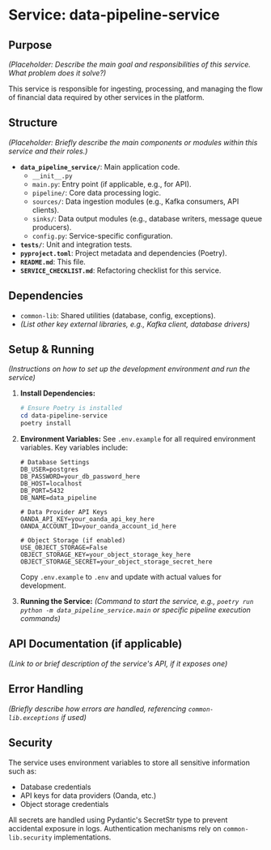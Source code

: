 <!-- filepath: d:\MD\forex_trading_platform\data-pipeline-service\README.md -->
# Service: data-pipeline-service

## Purpose

*(Placeholder: Describe the main goal and responsibilities of this service. What problem does it solve?)*

This service is responsible for ingesting, processing, and managing the flow of financial data required by other services in the platform.

## Structure

*(Placeholder: Briefly describe the main components or modules within this service and their roles.)*

-   **`data_pipeline_service/`**: Main application code.
    -   `__init__.py`
    -   `main.py`: Entry point (if applicable, e.g., for API).
    -   `pipeline/`: Core data processing logic.
    -   `sources/`: Data ingestion modules (e.g., Kafka consumers, API clients).
    -   `sinks/`: Data output modules (e.g., database writers, message queue producers).
    -   `config.py`: Service-specific configuration.
-   **`tests/`**: Unit and integration tests.
-   **`pyproject.toml`**: Project metadata and dependencies (Poetry).
-   **`README.md`**: This file.
-   **`SERVICE_CHECKLIST.md`**: Refactoring checklist for this service.

## Dependencies

-   `common-lib`: Shared utilities (database, config, exceptions).
-   *(List other key external libraries, e.g., Kafka client, database drivers)*

## Setup & Running

*(Instructions on how to set up the development environment and run the service)*

1.  **Install Dependencies:**
    ```powershell
    # Ensure Poetry is installed
    cd data-pipeline-service
    poetry install
    ```
2.  **Environment Variables:**
    See `.env.example` for all required environment variables. Key variables include:
    
    ```
    # Database Settings
    DB_USER=postgres
    DB_PASSWORD=your_db_password_here
    DB_HOST=localhost
    DB_PORT=5432
    DB_NAME=data_pipeline
    
    # Data Provider API Keys
    OANDA_API_KEY=your_oanda_api_key_here
    OANDA_ACCOUNT_ID=your_oanda_account_id_here
    
    # Object Storage (if enabled)
    USE_OBJECT_STORAGE=False
    OBJECT_STORAGE_KEY=your_object_storage_key_here
    OBJECT_STORAGE_SECRET=your_object_storage_secret_here
    ```
    
    Copy `.env.example` to `.env` and update with actual values for development.
3.  **Running the Service:**
    *(Command to start the service, e.g., `poetry run python -m data_pipeline_service.main` or specific pipeline execution commands)*

## API Documentation (if applicable)

*(Link to or brief description of the service's API, if it exposes one)*

## Error Handling

*(Briefly describe how errors are handled, referencing `common-lib.exceptions` if used)*

## Security

The service uses environment variables to store all sensitive information such as:
- Database credentials
- API keys for data providers (Oanda, etc.)
- Object storage credentials

All secrets are handled using Pydantic's SecretStr type to prevent accidental exposure in logs. Authentication mechanisms rely on `common-lib.security` implementations.
